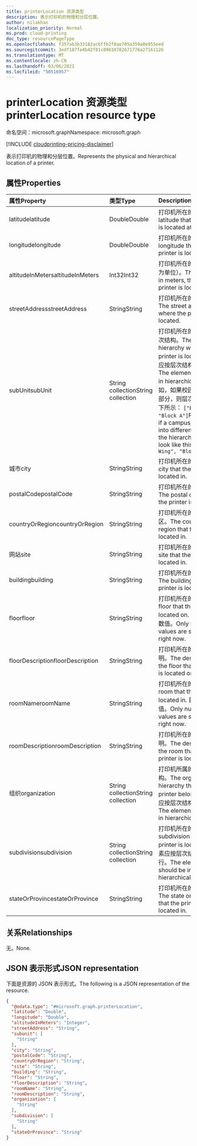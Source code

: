 ```yaml
---
title: printerLocation 资源类型
description: 表示打印机的物理和分层位置。
author: nilakhan
localization_priority: Normal
ms.prod: cloud-printing
doc_type: resourcePageType
ms.openlocfilehash: f357ab3b33182ac6ffb2f8ae705a359a0e955eed
ms.sourcegitcommit: 3edf187fe4b42f81c09610782671776a27161126
ms.translationtype: MT
ms.contentlocale: zh-CN
ms.lasthandoff: 03/06/2021
ms.locfileid: "50516957"
---
```

# <a name="printerlocation-resource-type"></a><span data-ttu-id="d3b1e-103">printerLocation 资源类型</span><span class="sxs-lookup"><span data-stu-id="d3b1e-103">printerLocation resource type</span></span>

<span data-ttu-id="d3b1e-104">命名空间：microsoft.graph</span><span class="sxs-lookup"><span data-stu-id="d3b1e-104">Namespace: microsoft.graph</span></span>

[!INCLUDE [cloudprinting-pricing-disclaimer](../../includes/cloudprinting-pricing-disclaimer.md)]

<span data-ttu-id="d3b1e-105">表示打印机的物理和分层位置。</span><span class="sxs-lookup"><span data-stu-id="d3b1e-105">Represents the physical and hierarchical location of a printer.</span></span>

## <a name="properties"></a><span data-ttu-id="d3b1e-106">属性</span><span class="sxs-lookup"><span data-stu-id="d3b1e-106">Properties</span></span>
|<span data-ttu-id="d3b1e-107">属性</span><span class="sxs-lookup"><span data-stu-id="d3b1e-107">Property</span></span>|<span data-ttu-id="d3b1e-108">类型</span><span class="sxs-lookup"><span data-stu-id="d3b1e-108">Type</span></span>|<span data-ttu-id="d3b1e-109">Description</span><span class="sxs-lookup"><span data-stu-id="d3b1e-109">Description</span></span>|
|:---|:---|:---|
|<span data-ttu-id="d3b1e-110">latitude</span><span class="sxs-lookup"><span data-stu-id="d3b1e-110">latitude</span></span>|<span data-ttu-id="d3b1e-111">Double</span><span class="sxs-lookup"><span data-stu-id="d3b1e-111">Double</span></span>|<span data-ttu-id="d3b1e-112">打印机所在的纬度。</span><span class="sxs-lookup"><span data-stu-id="d3b1e-112">The latitude that the printer is located at.</span></span>|
|<span data-ttu-id="d3b1e-113">longitude</span><span class="sxs-lookup"><span data-stu-id="d3b1e-113">longitude</span></span>|<span data-ttu-id="d3b1e-114">Double</span><span class="sxs-lookup"><span data-stu-id="d3b1e-114">Double</span></span>|<span data-ttu-id="d3b1e-115">打印机所在的经度。</span><span class="sxs-lookup"><span data-stu-id="d3b1e-115">The longitude that the printer is located at.</span></span>|
|<span data-ttu-id="d3b1e-116">altitudeInMeters</span><span class="sxs-lookup"><span data-stu-id="d3b1e-116">altitudeInMeters</span></span>|<span data-ttu-id="d3b1e-117">Int32</span><span class="sxs-lookup"><span data-stu-id="d3b1e-117">Int32</span></span>|<span data-ttu-id="d3b1e-118">打印机所在的高度（以米为单位）。</span><span class="sxs-lookup"><span data-stu-id="d3b1e-118">The altitude, in meters, that the printer is located at.</span></span>|
|<span data-ttu-id="d3b1e-119">streetAddress</span><span class="sxs-lookup"><span data-stu-id="d3b1e-119">streetAddress</span></span>|<span data-ttu-id="d3b1e-120">String</span><span class="sxs-lookup"><span data-stu-id="d3b1e-120">String</span></span>|<span data-ttu-id="d3b1e-121">打印机所在的街道地址。</span><span class="sxs-lookup"><span data-stu-id="d3b1e-121">The street address where the printer is located.</span></span>|
|<span data-ttu-id="d3b1e-122">subUnit</span><span class="sxs-lookup"><span data-stu-id="d3b1e-122">subUnit</span></span>|<span data-ttu-id="d3b1e-123">String collection</span><span class="sxs-lookup"><span data-stu-id="d3b1e-123">String collection</span></span>|<span data-ttu-id="d3b1e-124">打印机所在的次级单位层次结构。</span><span class="sxs-lookup"><span data-stu-id="d3b1e-124">The subunit hierarchy where the printer is located.</span></span> <span data-ttu-id="d3b1e-125">元素应按层次结构顺序进行。</span><span class="sxs-lookup"><span data-stu-id="d3b1e-125">The elements should be in hierarchical order.</span></span> <span data-ttu-id="d3b1e-126">例如，如果校园分为不同的部分，则层次结构可能如下所示： `["East Wing", "Block A"]`</span><span class="sxs-lookup"><span data-stu-id="d3b1e-126">For example, if a campus is divided into different sections, the hierarchy might look like this: `["East Wing", "Block A"]`</span></span>|
|<span data-ttu-id="d3b1e-127">城市</span><span class="sxs-lookup"><span data-stu-id="d3b1e-127">city</span></span>|<span data-ttu-id="d3b1e-128">String</span><span class="sxs-lookup"><span data-stu-id="d3b1e-128">String</span></span>|<span data-ttu-id="d3b1e-129">打印机所在的城市。</span><span class="sxs-lookup"><span data-stu-id="d3b1e-129">The city that the printer is located in.</span></span>|
|<span data-ttu-id="d3b1e-130">postalCode</span><span class="sxs-lookup"><span data-stu-id="d3b1e-130">postalCode</span></span>|<span data-ttu-id="d3b1e-131">String</span><span class="sxs-lookup"><span data-stu-id="d3b1e-131">String</span></span>|<span data-ttu-id="d3b1e-132">打印机所在的邮政编码。</span><span class="sxs-lookup"><span data-stu-id="d3b1e-132">The postal code that the printer is located in.</span></span>|
|<span data-ttu-id="d3b1e-133">countryOrRegion</span><span class="sxs-lookup"><span data-stu-id="d3b1e-133">countryOrRegion</span></span>|<span data-ttu-id="d3b1e-134">String</span><span class="sxs-lookup"><span data-stu-id="d3b1e-134">String</span></span>|<span data-ttu-id="d3b1e-135">打印机所在的国家/地区。</span><span class="sxs-lookup"><span data-stu-id="d3b1e-135">The country or region that the printer is located in.</span></span>|
|<span data-ttu-id="d3b1e-136">网站</span><span class="sxs-lookup"><span data-stu-id="d3b1e-136">site</span></span>|<span data-ttu-id="d3b1e-137">String</span><span class="sxs-lookup"><span data-stu-id="d3b1e-137">String</span></span>|<span data-ttu-id="d3b1e-138">打印机所在的站点。</span><span class="sxs-lookup"><span data-stu-id="d3b1e-138">The site that the printer is located in.</span></span>|
|<span data-ttu-id="d3b1e-139">building</span><span class="sxs-lookup"><span data-stu-id="d3b1e-139">building</span></span>|<span data-ttu-id="d3b1e-140">String</span><span class="sxs-lookup"><span data-stu-id="d3b1e-140">String</span></span>|<span data-ttu-id="d3b1e-141">打印机所在的建筑物。</span><span class="sxs-lookup"><span data-stu-id="d3b1e-141">The building that the printer is located in.</span></span>|
|<span data-ttu-id="d3b1e-142">floor</span><span class="sxs-lookup"><span data-stu-id="d3b1e-142">floor</span></span>|<span data-ttu-id="d3b1e-143">String</span><span class="sxs-lookup"><span data-stu-id="d3b1e-143">String</span></span>|<span data-ttu-id="d3b1e-144">打印机所在的楼层。</span><span class="sxs-lookup"><span data-stu-id="d3b1e-144">The floor that the printer is located on.</span></span> <span data-ttu-id="d3b1e-145">目前仅支持数值。</span><span class="sxs-lookup"><span data-stu-id="d3b1e-145">Only numerical values are supported right now.</span></span>|
|<span data-ttu-id="d3b1e-146">floorDescription</span><span class="sxs-lookup"><span data-stu-id="d3b1e-146">floorDescription</span></span>|<span data-ttu-id="d3b1e-147">String</span><span class="sxs-lookup"><span data-stu-id="d3b1e-147">String</span></span>|<span data-ttu-id="d3b1e-148">打印机所在的楼层的说明。</span><span class="sxs-lookup"><span data-stu-id="d3b1e-148">The description of the floor that the printer is located on.</span></span>|
|<span data-ttu-id="d3b1e-149">roomName</span><span class="sxs-lookup"><span data-stu-id="d3b1e-149">roomName</span></span>|<span data-ttu-id="d3b1e-150">String</span><span class="sxs-lookup"><span data-stu-id="d3b1e-150">String</span></span>|<span data-ttu-id="d3b1e-151">打印机所在的房间。</span><span class="sxs-lookup"><span data-stu-id="d3b1e-151">The room that the printer is located in.</span></span> <span data-ttu-id="d3b1e-152">目前仅支持数值。</span><span class="sxs-lookup"><span data-stu-id="d3b1e-152">Only numerical values are supported right now.</span></span>|
|<span data-ttu-id="d3b1e-153">roomDescription</span><span class="sxs-lookup"><span data-stu-id="d3b1e-153">roomDescription</span></span>|<span data-ttu-id="d3b1e-154">String</span><span class="sxs-lookup"><span data-stu-id="d3b1e-154">String</span></span>|<span data-ttu-id="d3b1e-155">打印机所在的房间的说明。</span><span class="sxs-lookup"><span data-stu-id="d3b1e-155">The description of the room that the printer is located in.</span></span>|
|<span data-ttu-id="d3b1e-156">组织</span><span class="sxs-lookup"><span data-stu-id="d3b1e-156">organization</span></span>|<span data-ttu-id="d3b1e-157">String collection</span><span class="sxs-lookup"><span data-stu-id="d3b1e-157">String collection</span></span>|<span data-ttu-id="d3b1e-158">打印机所属的组织层次结构。</span><span class="sxs-lookup"><span data-stu-id="d3b1e-158">The organizational hierarchy that the printer belongs to.</span></span> <span data-ttu-id="d3b1e-159">元素应按层次结构顺序进行。</span><span class="sxs-lookup"><span data-stu-id="d3b1e-159">The elements should be in hierarchical order.</span></span>|
|<span data-ttu-id="d3b1e-160">subdivision</span><span class="sxs-lookup"><span data-stu-id="d3b1e-160">subdivision</span></span>|<span data-ttu-id="d3b1e-161">String collection</span><span class="sxs-lookup"><span data-stu-id="d3b1e-161">String collection</span></span>|<span data-ttu-id="d3b1e-162">打印机所在的细分。</span><span class="sxs-lookup"><span data-stu-id="d3b1e-162">The subdivision that the printer is located in.</span></span> <span data-ttu-id="d3b1e-163">元素应按层次结构顺序进行。</span><span class="sxs-lookup"><span data-stu-id="d3b1e-163">The elements should be in hierarchical order.</span></span>|
|<span data-ttu-id="d3b1e-164">stateOrProvince</span><span class="sxs-lookup"><span data-stu-id="d3b1e-164">stateOrProvince</span></span>|<span data-ttu-id="d3b1e-165">String</span><span class="sxs-lookup"><span data-stu-id="d3b1e-165">String</span></span>|<span data-ttu-id="d3b1e-166">打印机所在的州或省。</span><span class="sxs-lookup"><span data-stu-id="d3b1e-166">The state or province that the printer is located in.</span></span>|

## <a name="relationships"></a><span data-ttu-id="d3b1e-167">关系</span><span class="sxs-lookup"><span data-stu-id="d3b1e-167">Relationships</span></span>
<span data-ttu-id="d3b1e-168">无。</span><span class="sxs-lookup"><span data-stu-id="d3b1e-168">None.</span></span>

## <a name="json-representation"></a><span data-ttu-id="d3b1e-169">JSON 表示形式</span><span class="sxs-lookup"><span data-stu-id="d3b1e-169">JSON representation</span></span>
<span data-ttu-id="d3b1e-170">下面是资源的 JSON 表示形式。</span><span class="sxs-lookup"><span data-stu-id="d3b1e-170">The following is a JSON representation of the resource.</span></span>
<!-- {
  "blockType": "resource",
  "@odata.type": "microsoft.graph.printerLocation"
}
-->
``` json
{
  "@odata.type": "#microsoft.graph.printerLocation",
  "latitude": "Double",
  "longitude": "Double",
  "altitudeInMeters": "Integer",
  "streetAddress": "String",
  "subunit": [
    "String"
  ],
  "city": "String",
  "postalCode": "String",
  "countryOrRegion": "String",
  "site": "String",
  "building": "String",
  "floor": "String",
  "floorDescription": "String",
  "roomName": "String",
  "roomDescription": "String",
  "organization": [
    "String"
  ],
  "subdivision": [
    "String"
  ],
  "stateOrProvince": "String"
}
```

